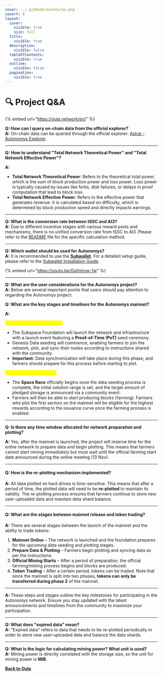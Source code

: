 ```yaml
---
cover: ../.gitbook/assets/aa.png
coverY: 0
layout:
  cover:
    visible: true
    size: full
  title:
    visible: true
  description:
    visible: false
  tableOfContents:
    visible: true
  outline:
    visible: false
  pagination:
    visible: true
---
```


# 🔍 Project Q\&A

{% embed url="https://oula.network/en/" %}

**Q: How can I query on-chain data from the official explorer?**\
**A:** On-chain data can be queried through the official explorer: [Astral - Autonomys Explorer](https://astral.autonomys.xyz/).

***

**Q:** **How to understand "Total Network Theoretical Power" and "Total Network Effective Power"?**

**A:**

* **Total Network Theoretical Power**: Refers to the theoretical total power, which is the sum of block production power and loss power. Loss power is typically caused by issues like forks, disk failures, or delays in proof computation that lead to block loss.
* **Total Network Effective Power**: Refers to the effective power that generates revenue. It is calculated based on difficulty, which is determined by block production speed and directly impacts earnings.

***

**Q: What is the conversion rate between tSSC and AI3?**\
**A:** Due to different incentive stages with various reward pools and mechanisms, there is no unified conversion rate from tSSC to AI3. Please refer to the [README](https://github.com/subspace/incentivized-testnets) file for the specific calculation method.

***

**Q: Which wallet should be used for Autonomys?**\
**A:** It is recommended to use the [**Subwallet**](https://www.subwallet.app/). For a detailed setup guide, please refer to the [Subwallet Installation Guide](https://docs.autonomys.xyz/wallets/subwallet/).

{% embed url="https://youtu.be/Gsjfxhnw-1w" %}

***

**Q: What are the user considerations for the Autonomys project?**\
**A:** Below are several important points that users should pay attention to regarding the Autonomys project:

**Q: What are the key stages and timelines for the Autonomys mainnet?**

**A:**

<mark style="color:yellow;">**Phase 1: Launchpad (6 Nov)**</mark>

* The Subspace Foundation will launch the network and infrastructure with a launch event featuring a **Proof-of-Time (PoT)** seed ceremony.
* Genesis Data seeding will commence, enabling farmers to join the network, plot, and sync their nodes according to instructions shared with the community.
* **Important:** Data synchronization will take place during this phase, and farmers should prepare for this process before starting to plot.

<mark style="color:yellow;">**Phase 2: Lift-off (13 Nov)**</mark>

* The **Space Race** officially begins once the data seeding process is complete, the initial solution range is set, and the target amount of pledged storage is announced via a community event.
* Farmers will then be able to start producing blocks (farming). Farmers who plot the first sectors on the mainnet will be eligible for the highest rewards according to the issuance curve once the farming process is enabled.

***

**Q: Is there any time window allocated for network preparation and plotting?**

**A:** Yes, after the mainnet is launched, the project will reserve time for the entire network to prepare data and begin plotting. This means that farmers cannot start mining immediately but must wait until the official farming start date announced during the online meeting (13 Nov).

***

#### **Q: How is the re-plotting mechanism implemented?**

**A:** All data plotted on hard drives is time-sensitive. This means that after a period of time, the plotted data will need to be **re-plotted** to maintain its validity. The re-plotting process ensures that farmers continue to store new user-uploaded data and maintain data shard balance.

***

#### **Q: What are the stages between mainnet release and token trading?**

**A:** There are several stages between the launch of the mainnet and the ability to trade tokens:

1. **Mainnet Online** – The network is launched and the foundation prepares for the upcoming data seeding and plotting stages.
2. **Prepare Data & Plotting** – Farmers begin plotting and syncing data as per the instructions.
3. **Official Mining Starts** – After a period of preparation, the official farming/mining process begins and blocks are produced.
4. **Token Trading** – After a certain period, tokens can be traded. Note that since the mainnet is split into two phases, **tokens can only be transferred during phase 2** of the mainnet.

***

**A:** These steps and stages outline the key milestones for participating in the Autonomys network. Ensure you stay updated with the latest announcements and timelines from the community to maximize your participation.

***

**Q: What does "expired data" mean?**\
**A:** "Expired data" refers to data that needs to be re-plotted periodically in order to store new user-uploaded data and balance the data shards.

***

**Q: What is the logic for calculating mining power? What unit is used?**\
**A:** Mining power is directly correlated with the storage size, so the unit for mining power is **MiB**.





[**Back to Oula**](https://oula.network/en/login)
